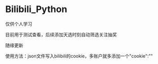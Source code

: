 # Bilibili_Python
仅供个人学习

目前用于测试查看，后续添加天选时刻自动筛选关注抽奖

随缘更新

使用方法：json文件写入bilibili的cookie，多账户就多添加一个"cookie":""
